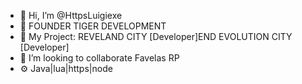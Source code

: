 - 👋 Hi, I’m @HttpsLuigiexe
- 👑 FOUNDER TIGER DEVELOPMENT
- 📎 My Project: REVELAND CITY [Developer]END EVOLUTION CITY [Developer]
- 🤝 I’m looking to collaborate Favelas RP 
- ⚙️ Java|lua|https|node 


